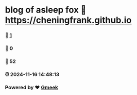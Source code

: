 # blog of asleep fox :link: https://cheningfrank.github.io 
### :page_facing_up: [1](https://cheningfrank.github.io/tag.html) 
### :speech_balloon: 0 
### :hibiscus: 52 
### :alarm_clock: 2024-11-16 14:48:13 
### Powered by :heart: [Gmeek](https://github.com/Meekdai/Gmeek)
